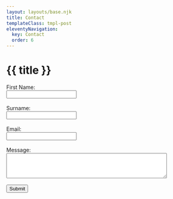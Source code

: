 ```yaml
---
layout: layouts/base.njk
title: Contact
templateClass: tmpl-post
eleventyNavigation:
  key: Contact
  order: 6
---
```


<h1>{{ title }}</h1>

<div class="container">
  <div class="row p-3 pb-2 justify-content-center">
    <div class="col-12 text-center">
    <div class="col-12 col-lg-5 text-center">
      <form name="contact" method="POST" data-netlify="true">
        <label for="fname" class="form-label">First Name:</label><br>
        <input type="text" id="fname" name="First Name" class="form-control" required><br><br>
        <label for="sname" class="form-label">Surname:</label><br>
        <input type="text" id="sname" name="Surname" class="form-control" required><br><br>
        <label for="email" class="form-label">Email:</label><br>
        <input type="email" id="email" name="email" class="form-control" required><br><br>
        <label for="message" class="form-label">Message:</label><br>
        <textarea id="message" name="message" rows="4" cols="50" class="form-control" required></textarea><br><br>
        <input type="submit" class="btn btn-outline-secondary">
      </form>
    </div>
  </div>
</div>